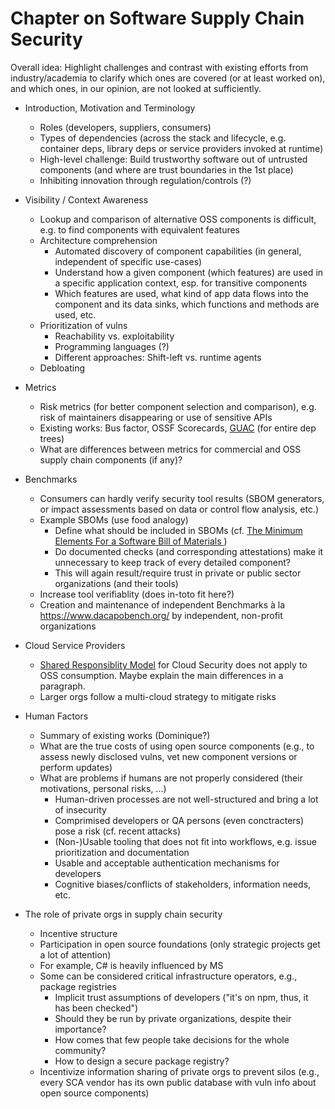 # Chapter on Software Supply Chain Security 

Overall idea: Highlight challenges and contrast with existing efforts from industry/academia to clarify which ones are covered (or at least worked on), and which ones, in our opinion, are not looked at sufficiently.

- Introduction, Motivation and Terminology
    - Roles (developers, suppliers, consumers)
    - Types of dependencies (across the stack and lifecycle, e.g. container deps, library deps or service providers invoked at runtime)
    - High-level challenge: Build trustworthy software out of untrusted components (and where are trust boundaries in the 1st place)
    - Inhibiting innovation through regulation/controls (?)

- Visibility / Context Awareness
    - Lookup and comparison of alternative OSS components is difficult, e.g. to find components with equivalent features
    - Architecture comprehension
        - Automated discovery of component capabilities (in general, independent of specific use-cases)
        - Understand how a given component (which features) are used in a specific application context, esp. for transitive components
        - Which features are used, what kind of app data flows into the component and its data sinks, which functions and methods are used, etc.
    - Prioritization of vulns
        - Reachability vs. exploitability
        - Programming languages (?)
        - Different approaches: Shift-left vs. runtime agents
    - Debloating

- Metrics
    - Risk metrics (for better component selection and comparison), e.g. risk of maintainers disappearing or use of sensitive APIs
    - Existing works: Bus factor, OSSF Scorecards, [GUAC](https://github.com/guacsec/guac) (for entire dep trees)
    - What are differences between metrics for commercial and OSS supply chain components (if any)?

- Benchmarks
    - Consumers can hardly verify security tool results (SBOM generators, or impact assessments based on data or control flow analysis, etc.)
    - Example SBOMs (use food analogy)
        - Define what should be included in SBOMs (cf. [The Minimum Elements For a Software Bill of Materials ](https://www.ntia.doc.gov/files/ntia/publications/sbom_minimum_elements_report.pdf))
        - Do documented checks (and corresponding attestations) make it unnecessary to keep track of every detailed component?
        - This will again result/require trust in private or public sector organizations (and their tools)
    - Increase tool verifiablity (does in-toto fit here?)
    - Creation and maintenance of independent Benchmarks à la https://www.dacapobench.org/ by independent, non-profit organizations

- Cloud Service Providers
    - [Shared Responsiblity Model](https://www.crowdstrike.com/cybersecurity-101/cloud-security/shared-responsibility-model/) for Cloud Security does not apply to OSS consumption. Maybe explain the main differences in a paragraph. 
    - Larger orgs follow a multi-cloud strategy to mitigate risks

- Human Factors
    - Summary of existing works (Dominique?)
    - What are the true costs of using open source components (e.g., to assess newly disclosed vulns, vet new component versions or perform updates)
    - What are problems if humans are not properly considered (their motivations, personal risks, ...)
        - Human-driven processes are not well-structured and bring a lot of insecurity
        - Comprimised developers or QA persons (even conctracters) pose a risk (cf. recent attacks)
        - (Non-)Usable tooling that does not fit into workflows, e.g. issue prioritization and documentation
        - Usable and acceptable authentication mechanisms for developers
        - Cognitive biases/conflicts of stakeholders, information needs, etc.

- The role of private orgs in supply chain security
    - Incentive structure
    - Participation in open source foundations (only strategic projects get a lot of attention)
    - For example, C# is heavily influenced by MS
    - Some can be considered critical infrastructure operators, e.g., package registries
        - Implicit trust assumptions of developers ("it's on npm, thus, it has been checked")
        - Should they be run by private organizations, despite their importance?
        - How comes that few people take decisions for the whole community?
        - How to design a secure package registry?
    - Incentivize information sharing of private orgs to prevent silos (e.g., every SCA vendor has its own public database with vuln info about open source components) 
